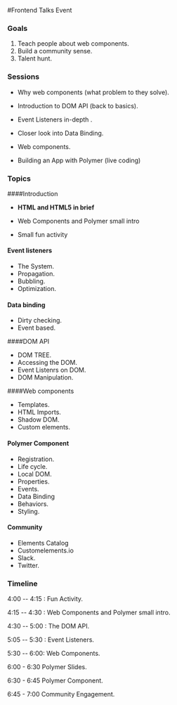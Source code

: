 #Frontend Talks Event

### Goals

1. Teach people about web components.
2. Build a community sense.
3. Talent hunt.



### Sessions

* Why web components (what problem to they solve).


* Introduction to DOM API (back to basics).


* Event Listeners in-depth .


* Closer look into Data Binding.


* Web components.


* Building an App with Polymer (live coding)



### Topics

####Introduction

* **HTML and HTML5 in brief**


* Web Components and Polymer small intro


* Small fun activity



#### Event listeners

* The System.
* Propagation.
* Bubbling.
* Optimization.



#### Data binding	

* Dirty checking.
* Event based.



####DOM API

* DOM TREE.
* Accessing the DOM.
* Event Listenrs on DOM.
* DOM Manipulation.



####Web components

* Templates.
* HTML Imports.
* Shadow DOM.
* Custom elements.



#### Polymer Component

* Registration.
* Life cycle.
* Local DOM.
* Properties.
* Events.
* Data Binding
* Behaviors.
* Styling.

#### Community

* Elements Catalog
* Customelements.io
* Slack.
* Twitter.



### Timeline

4:00 -- 4:15 : Fun Activity.

4:15 -- 4:30 : Web Components and Polymer small intro.

4:30 -- 5:00 : The DOM API.

5:05 -- 5:30 : Event Listeners.

5:30 -- 6:00: Web Components.

6:00 - 6:30 Polymer Slides.

6:30 - 6:45 Polymer Component.

6:45 - 7:00 Community Engagement.



